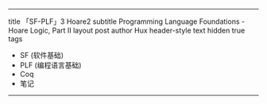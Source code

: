 ---
title 「SF-PLF」3 Hoare2
subtitle Programming Language Foundations - Hoare Logic, Part II
layout post
author Hux
header-style text
hidden true
tags
  - SF (软件基础)
  - PLF (编程语言基础)
  - Coq
  - 笔记
---